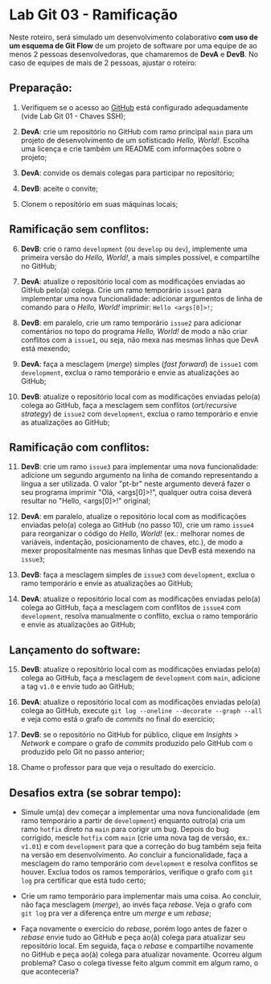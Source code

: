 # Lab Git 03 - Ramificação

Neste roteiro, será simulado um desenvolvimento colaborativo **com uso de um esquema de Git Flow** de um projeto de software por uma equipe de ao menos 2 pessoas desenvolvedoras, que chamaremos de **DevA** e **DevB**. No caso de equipes de mais de 2 pessoas, ajustar o roteiro:


## Preparação:

1. Verifiquem se o acesso ao [GitHub](https://github.com/) está configurado adequadamente (vide Lab Git 01 - Chaves SSH);

2. **DevA**: crie um repositório no GitHub com ramo principal `main` para um projeto de desenvolvimento de um sofisticado _Hello, World!_. Escolha uma licença e crie também um README com informações sobre o projeto;

3. **DevA**: convide os demais colegas para participar no repositório;

4. **DevB**: aceite o convite;

5. Clonem o repositório em suas máquinas locais;


## Ramificação sem conflitos:

6. **DevB**: crie o ramo `development` (ou `develop` ou `dev`), implemente uma primeira versão do _Hello, World!_, a mais simples possível, e compartilhe no GitHub;

7. **DevA**: atualize o repositório local com as modificações enviadas ao GitHub pelo(a) colega. Crie um ramo temporário `issue1` para implementar uma nova funcionalidade: adicionar argumentos de linha de comando para o _Hello, World!_ imprimir: `Hello <args[0]>!`;

8. **DevB**: em paralelo, crie um ramo temporário `issue2` para adicionar comentários no topo do programa _Hello, World!_ de modo a não criar conflitos com a `issue1`, ou seja, não mexa nas mesmas linhas que DevA está mexendo;

9. **DevA**: faça a mesclagem (_merge_) simples (_fast forward_) de `issue1` com `development`, exclua o ramo temporário e envie as atualizações ao GitHub;

10. **DevB**: atualize o repositório local com as modificações enviadas pelo(a) colega ao GitHub, faça a mesclagem sem conflitos (_ort/recursive strategy_) de `issue2` com `development`, exclua o ramo temporário e envie as atualizações ao GitHub;


## Ramificação com conflitos:

11. **DevB**: crie um ramo `issue3` para implementar uma nova funcionalidade: adicione um segundo argumento na linha de comando representando a língua a ser utilizada. O valor "pt-br" neste argumento deverá fazer o seu programa imprimir "Olá, <args[0]>!", qualquer outra coisa deverá resultar no "Hello, <args[0]>!" original;

12. **DevA**: em paralelo, atualize o repositório local com as modificações enviadas pelo(a) colega ao GitHub (no passo 10), crie um ramo `issue4` para reorganizar o código do _Hello, World!_ (ex.: melhorar nomes de variáveis, indentação, posicionamento de chaves, etc.), de modo a mexer propositalmente nas mesmas linhas que DevB está mexendo na `issue3`;

13. **DevB**: faça a mesclagem simples de `issue3` com `development`, exclua o ramo temporário e envie as atualizações ao GitHub;

14. **DevA**: atualize o repositório local com as modificações enviadas pelo(a) colega ao GitHub, faça a mesclagem com conflitos de `issue4` com `development`, resolva manualmente o conflito, exclua o ramo temporário e envie as atualizações ao GitHub;


## Lançamento do software:

15. **DevB**: atualize o repositório local com as modificações enviadas pelo(a) colega ao GitHub, faça a mesclagem de `development` com `main`, adicione a tag `v1.0` e envie tudo ao GitHub;

16. **DevA**: atualize o repositório local com as modificações enviadas pelo(a) colega ao GitHub, execute `git log --oneline --decorate --graph --all` e veja como está o grafo de _commits_ no final do exercício;

17. **DevB**: se o repositório no GitHub for público, clique em _Insights_ > _Network_ e compare o grafo de _commits_ produzido pelo GitHub com o produzido pelo Git no passo anterior;

18. Chame o professor para que veja o resultado do exercício.


## Desafios extra (se sobrar tempo):

* Simule um(a) dev começar a implementar uma nova funcionalidade (em ramo temporário a partir de `development`) enquanto outro(a) cria um ramo `hotfix` direto na `main` para corigir um bug. Depois do bug corrigido, mescle `hotfix` com `main` (crie uma nova tag de versão, ex.: `v1.01`) e com `development` para que a correção do bug também seja feita na versão em desenvolvimento. Ao concluir a funcionalidade, faça a mesclagem do ramo temporário com `development` e resolva conflitos se houver. Exclua todos os ramos temporários, verifique o grafo com `git log` pra certificar que está tudo certo;

* Crie um ramo temporário para implementar mais uma coisa. Ao concluir, não faça mesclagem (_merge_), ao invés faça _rebase_. Veja o grafo com `git log` pra ver a diferença entre um _merge_  e um _rebase_;

* Faça novamente o exercício do _rebase_, porém logo antes de fazer o _rebase_ envie tudo ao GitHub e peça ao(à) colega para atualizar seu repositório local. Em seguida, faça o _rebase_ e compartilhe novamente no GitHub e peça ao(à) colega para atualizar novamente. Ocorreu algum problema? Caso o colega tivesse feito algum commit em algum ramo, o que aconteceria?
